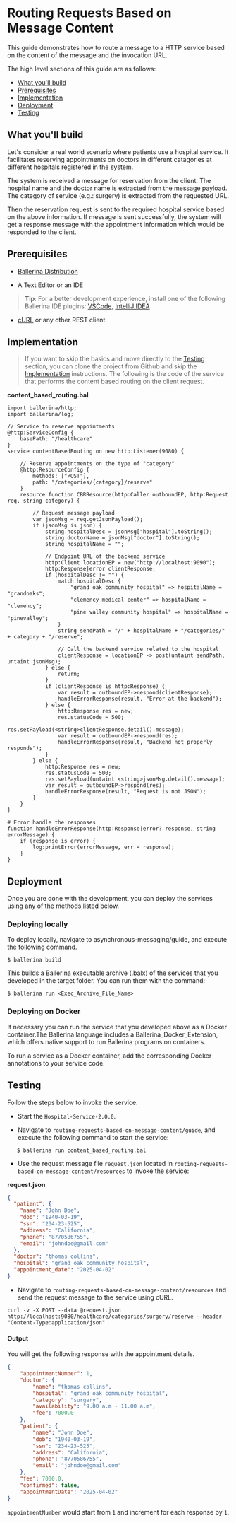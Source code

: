 # Routing Requests Based on Message Content

This guide demonstrates how to route a message to a HTTP service based on the content of the message and the invocation URL.

The high level sections of this guide are as follows:

- [What you'll build](#what-youll-build)
- [Prerequisites](#prerequisites)
- [Implementation](#implementation)
- [Deployment](#deployment)
- [Testing](#testing)

## What you'll build
Let's consider a real world scenario where patients use a hospital service. It facilitates reserving appointments on doctors in different catagories at different hospitals registered in the system.

The system is received a message for reservation from the client. The hospital name and the doctor name is extracted from the message payload. The category of service (e.g.: surgery) is extracted from the requested URL.

Then the reservation request is sent to the required hospital service based on the above information. If message is sent successfully, the system will get a response message with the appointment information which would be responded to the client.

## Prerequisites
- [Ballerina Distribution](https://ballerina.io/learn/getting-started/)

- A Text Editor or an IDE
> **Tip**: For a better development experience, install one of the following Ballerina IDE plugins: [VSCode](https://marketplace.visualstudio.com/items?itemName=ballerina.ballerina), [IntelliJ IDEA](https://plugins.jetbrains.com/plugin/9520-ballerina)

- [cURL](https://curl.haxx.se) or any other REST client


## Implementation
> If you want to skip the basics and move directly to the [Testing](#testing) section, you can clone the project from Github and skip the [Implementation](#implementation) instructions.
The following is the code of the service that performs the content based routing on the client request.

**content_based_routing.bal**
```ballerina
import ballerina/http;
import ballerina/log;

// Service to reserve appointments
@http:ServiceConfig {
    basePath: "/healthcare"
}
service contentBasedRouting on new http:Listener(9080) {

    // Reserve appointments on the type of "category"
    @http:ResourceConfig {
        methods: ["POST"],
        path: "/categories/{category}/reserve"
    }
    resource function CBRResource(http:Caller outboundEP, http:Request req, string category) {

        // Request message payload
        var jsonMsg = req.getJsonPayload();
        if (jsonMsg is json) {
            string hospitalDesc = jsonMsg["hospital"].toString();
            string doctorName = jsonMsg["doctor"].toString();
            string hospitalName = "";

            // Endpoint URL of the backend service
            http:Client locationEP = new("http://localhost:9090");
            http:Response|error clientResponse;
            if (hospitalDesc != "") {
                match hospitalDesc {
                    "grand oak community hospital" => hospitalName = "grandoaks";
                    "clemency medical center" => hospitalName = "clemency";
                    "pine valley community hospital" => hospitalName = "pinevalley";
                }
                string sendPath = "/" + hospitalName + "/categories/" + category + "/reserve";

                // Call the backend service related to the hospital
                clientResponse = locationEP -> post(untaint sendPath, untaint jsonMsg);
            } else {
                return;
            }
            if (clientResponse is http:Response) {
                var result = outboundEP->respond(clientResponse);
                handleErrorResponse(result, "Error at the backend");
            } else {
                http:Response res = new;
                res.statusCode = 500;
                res.setPayload(<string>clientResponse.detail().message);
                var result = outboundEP->respond(res);
                handleErrorResponse(result, "Backend not properly responds");
            }
        } else {
            http:Response res = new;
            res.statusCode = 500;
            res.setPayload(untaint <string>jsonMsg.detail().message);
            var result = outboundEP->respond(res);
            handleErrorResponse(result, "Request is not JSON");
        }
    }
}

# Error handle the responses
function handleErrorResponse(http:Response|error? response, string errorMessage) {
    if (response is error) {
        log:printError(errorMessage, err = response);
    }
}
```

## Deployment

Once you are done with the development, you can deploy the services using any of the methods listed below.

### Deploying locally

To deploy locally, navigate to asynchronous-messaging/guide, and execute the following command.

```
$ ballerina build
```
This builds a Ballerina executable archive (.balx) of the services that you developed in the target folder.
You can run them with the command:

```
$ ballerina run <Exec_Archive_File_Name>
```

### Deploying on Docker

If necessary you can run the service that you developed above as a Docker container.The Ballerina language includes a Ballerina_Docker_Extension, which offers native support to run Ballerina programs on containers.

To run a service as a Docker container, add the corresponding Docker annotations to your service code.


## Testing
Follow the steps below to invoke the service.

- Start the `Hospital-Service-2.0.0`.

- Navigate to `routing-requests-based-on-message-content/guide`, and execute the following command to start the service:

```ballerina
   $ ballerina run content_based_routing.bal
```
- Use the request message file `request.json` located in `routing-requests-based-on-message-content/resources` to invoke the service:

**request.json**
```json
{
  "patient": {
    "name": "John Doe",
    "dob": "1940-03-19",
    "ssn": "234-23-525",
    "address": "California",
    "phone": "8770586755",
    "email": "johndoe@gmail.com"
  },
  "doctor": "thomas collins",
  "hospital": "grand oak community hospital",
  "appointment_date": "2025-04-02"
}
```
- Navigate to `routing-requests-based-on-message-content/resources` and send the request message to the service using cURL.
```
curl -v -X POST --data @request.json http://localhost:9080/healthcare/categories/surgery/reserve --header "Content-Type:application/json"
```
#### Output
You will get the following response with the appointment details.

```json
{
    "appointmentNumber": 1,
    "doctor": {
        "name": "thomas collins",
        "hospital": "grand oak community hospital",
        "category": "surgery",
        "availability": "9.00 a.m - 11.00 a.m",
        "fee": 7000.0
    },
    "patient": {
        "name": "John Doe",
        "dob": "1940-03-19",
        "ssn": "234-23-525",
        "address": "California",
        "phone": "8770586755",
        "email": "johndoe@gmail.com"
    },
    "fee": 7000.0,
    "confirmed": false,
    "appointmentDate": "2025-04-02"
}
```
`appointmentNumber` would start from `1` and increment for each response by `1`.
